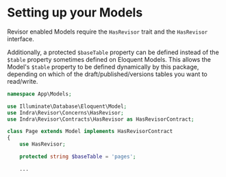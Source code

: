 # Setting up your Models

Revisor enabled Models require the `HasRevisor` trait and the `HasRevisor` interface.

Additionally, a protected `$baseTable` property can be defined instead of the `$table` property sometimes defined on Eloquent Models. This allows the Model's `$table` property to be defined dynamically by this package, depending on which of the draft/published/versions tables you want to read/write.

```php
namespace App\Models;

use Illuminate\Database\Eloquent\Model;
use Indra\Revisor\Concerns\HasRevisor;
use Indra\Revisor\Contracts\HasRevisor as HasRevisorContract;

class Page extends Model implements HasRevisorContract
{
    use HasRevisor;

    protected string $baseTable = 'pages';

    ...
```

